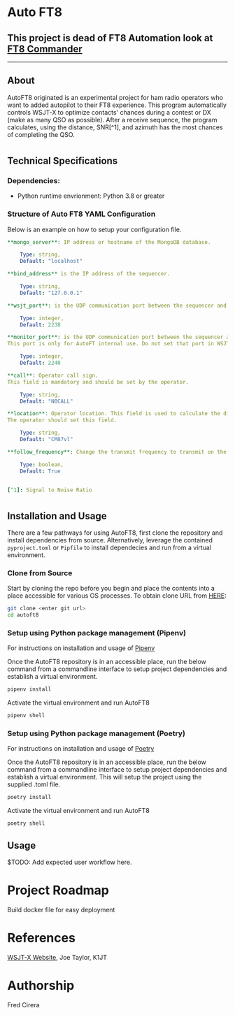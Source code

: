 # Auto FT8

## This project is dead of FT8 Automation look at [FT8 Commander][1]


---


## About
AutoFT8 originated is an experimental project for ham radio operators who want to added autopilot to their FT8 experience. This program automatically controls WSJT-X to optimize contacts' chances during a contest or DX (make as many QSO as possible). After a receive sequence, the program calculates, using the distance, SNR[^1], and azimuth has the most chances of completing the QSO.

#
## Technical Specifications

### Dependencies:
- Python runtime envrionment: Python 3.8 or greater

### Structure of Auto FT8 YAML Configuration
Below is an example on how to setup your configuration file.

```yaml
**mongo_server**: IP address or hostname of the MongoDB database.

    Type: string,
    Default: "localhost"

**bind_address** is the IP address of the sequencer.

    Type: string,
    Default: "127.0.0.1"

**wsjt_port**: is the UDP communication port between the sequencer and WSJT-X.

    Type: integer,
    Default: 2238

**monitor_port**: is the UDP communication port between the sequencer and ftconsole.
This port is only for AutoFT internal use. Do not set that port in WSJT-X configuration.

    Type: integer,
    Default: 2240

**call**: Operator call sign.
This field is mandatory and should be set by the operator.

    Type: string,
    Default: "N0CALL"

**location**: Operator location. This field is used to calculate the distance and azimuth between your station and the calling station.
The operator should set this field.

    Type: string,
    Default: "CM87vl"

**follow_frequency**: Change the transmit frequency to transmit on the same frequency as the caller

    Type: boolean,
    Default: True


[^1]: Signal to Noise Ratio
```
#
## Installation and Usage
There are a few pathways for using AutoFT8, first clone the repository and install dependencies from source. Alternatively, leverage the contained `pyproject.toml` or `Pipfile` to install dependecies and run from a virtual environment.
### Clone from Source
Start by cloning the repo before you begin and place the contents into a place accessible for various OS processes. To obtain clone URL from [HERE](https://github.com/0x9900/AutoFT8):
```sh
git clone <enter git url>
cd autoft8
```
### Setup using Python package management (Pipenv)
For instructions on installation and usage of [Pipenv](https://pipenv.pypa.io/en/latest/install/)

Once the AutoFT8 repository is in an accessible place, run the below command from a commandline interface to setup project dependencies and establish a virtual environment.
```sh
pipenv install
```
Activate the virtual environment and run AutoFT8
```sh
pipenv shell
```

### Setup using Python package management (Poetry)
For instructions on installation and usage of [Poetry](https://python-poetry.org)

Once the AutoFT8 repository is in an accessible place, run the below command from a commandline interface to setup project dependencies and establish a virtual environment. This will setup the project using the supplied .toml file.

```sh
poetry install
```
Activate the virtual environment and run AutoFT8
```sh
poetry shell
```

## Usage
$TODO: Add expected user workflow here.

# Project Roadmap
Build docker file for easy deployment


# References
[WSJT-X Website](https://physics.princeton.edu/pulsar/k1jt/wsjtx.html), Joe Taylor, K1JT

# Authorship
Fred Cirera

[1]: https://0x9900.com/100-countries-in-2-weeks-with-10-watt/
